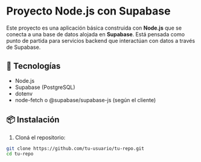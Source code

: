 # Proyecto Node.js con Supabase

Este proyecto es una aplicación básica construida con **Node.js** que se conecta a una base de datos alojada en **Supabase**. Está pensada como punto de partida para servicios backend que interactúan con datos a través de Supabase.

## 🚀 Tecnologías

- Node.js
- Supabase (PostgreSQL)
- dotenv
- node-fetch o @supabase/supabase-js (según el cliente)

## 📦 Instalación

1. Cloná el repositorio:

```bash
git clone https://github.com/tu-usuario/tu-repo.git
cd tu-repo

